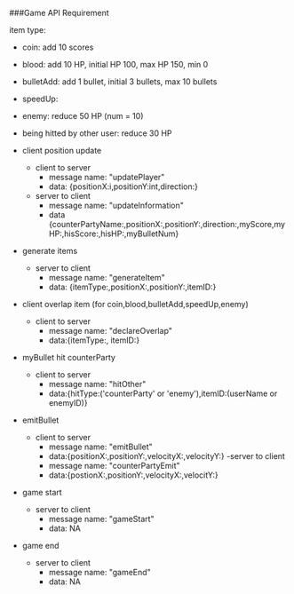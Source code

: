 ###Game API Requirement

item type:
- coin: add 10 scores
- blood: add 10 HP, initial HP 100, max HP 150, min 0
- bulletAdd: add 1 bullet, initial 3 bullets, max 10 bullets
- speedUp: 
- enemy: reduce 50 HP (num = 10)
- being hitted by other user: reduce 30 HP 

 
- client position update
	- client to server
		- message name: "updatePlayer"
		- data: {positionX:i,positionY:int,direction:}
	- server to client
		- message name: "updateInformation"
		- data {counterPartyName:,positionX:,positionY:,direction:,myScore,myHP:,hisScore:,hisHP:,myBulletNum} 
	
- generate items
	- server to client
		- message name: "generateItem"
		- data: {itemType:,positionX:,positionY:,itemID:}
	
- client overlap item (for coin,blood,bulletAdd,speedUp,enemy)
	- client to server
		- message name: "declareOverlap"
		- data:{itemType:, itemID:}
	
- myBullet hit counterParty
	- client to server
		- message name: "hitOther"
		- data:{hitType:('counterParty' or 'enemy'),itemID:(userName or enemyID)}
	
- emitBullet 
	- client to server
		- message name: "emitBullet"
		- data:{positionX:,positionY:,velocityX:,velocityY:}
	-server to client
		- message name: "counterPartyEmit"
		- data:{postionX:,positionY:,velocityX:,velocitY:}
	
	
- game start
	- server to client
		- message name: "gameStart"
		- data: NA

- game end
	- server to client
		- message name: "gameEnd"
		- data: NA

